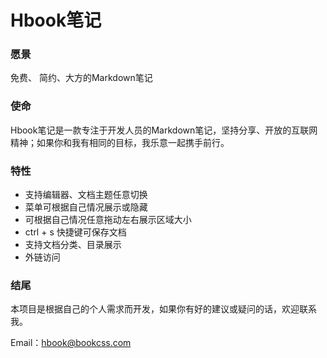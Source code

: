 

# Hbook笔记

### 愿景

免费、 简约、大方的Markdown笔记

### 使命

Hbook笔记是一款专注于开发人员的Markdown笔记，坚持分享、开放的互联网精神；如果你和我有相同的目标，我乐意一起携手前行。

### 特性

- 支持编辑器、文档主题任意切换
- 菜单可根据自己情况展示或隐藏
- 可根据自己情况任意拖动左右展示区域大小
- ctrl + s 快捷键可保存文档
- 支持文档分类、目录展示
- 外链访问

### 结尾

本项目是根据自己的个人需求而开发，如果你有好的建议或疑问的话，欢迎联系我。

Email：hbook@bookcss.com

